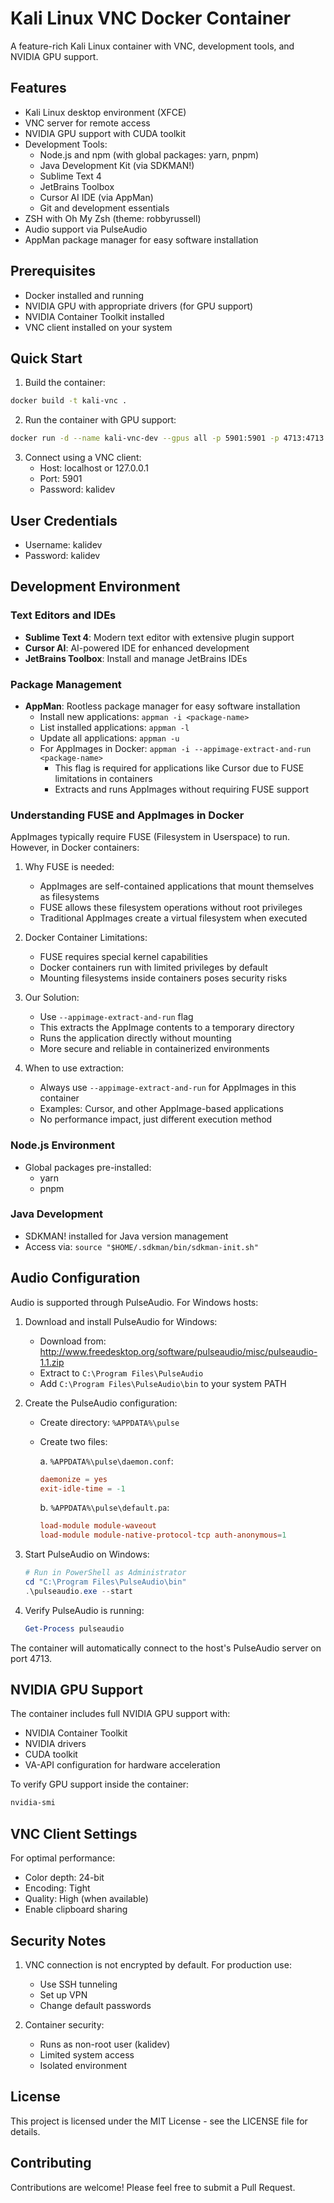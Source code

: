 # Kali Linux VNC Docker Container

A feature-rich Kali Linux container with VNC, development tools, and NVIDIA GPU support.

## Features

- Kali Linux desktop environment (XFCE)
- VNC server for remote access
- NVIDIA GPU support with CUDA toolkit
- Development Tools:
  - Node.js and npm (with global packages: yarn, pnpm)
  - Java Development Kit (via SDKMAN!)
  - Sublime Text 4
  - JetBrains Toolbox
  - Cursor AI IDE (via AppMan)
  - Git and development essentials
- ZSH with Oh My Zsh (theme: robbyrussell)
- Audio support via PulseAudio
- AppMan package manager for easy software installation

## Prerequisites

- Docker installed and running
- NVIDIA GPU with appropriate drivers (for GPU support)
- NVIDIA Container Toolkit installed
- VNC client installed on your system

## Quick Start

1. Build the container:
```bash
docker build -t kali-vnc .
```

2. Run the container with GPU support:
```bash
docker run -d --name kali-vnc-dev --gpus all -p 5901:5901 -p 4713:4713 --shm-size 1g kali-vnc
```

3. Connect using a VNC client:
   - Host: localhost or 127.0.0.1
   - Port: 5901
   - Password: kalidev

## User Credentials

- Username: kalidev
- Password: kalidev

## Development Environment

### Text Editors and IDEs
- **Sublime Text 4**: Modern text editor with extensive plugin support
- **Cursor AI**: AI-powered IDE for enhanced development
- **JetBrains Toolbox**: Install and manage JetBrains IDEs

### Package Management
- **AppMan**: Rootless package manager for easy software installation
  - Install new applications: `appman -i <package-name>`
  - List installed applications: `appman -l`
  - Update all applications: `appman -u`
  - For AppImages in Docker: `appman -i --appimage-extract-and-run <package-name>`
    - This flag is required for applications like Cursor due to FUSE limitations in containers
    - Extracts and runs AppImages without requiring FUSE support

### Understanding FUSE and AppImages in Docker

AppImages typically require FUSE (Filesystem in Userspace) to run. However, in Docker containers:

1. Why FUSE is needed:
   - AppImages are self-contained applications that mount themselves as filesystems
   - FUSE allows these filesystem operations without root privileges
   - Traditional AppImages create a virtual filesystem when executed

2. Docker Container Limitations:
   - FUSE requires special kernel capabilities
   - Docker containers run with limited privileges by default
   - Mounting filesystems inside containers poses security risks

3. Our Solution:
   - Use `--appimage-extract-and-run` flag
   - This extracts the AppImage contents to a temporary directory
   - Runs the application directly without mounting
   - More secure and reliable in containerized environments

4. When to use extraction:
   - Always use `--appimage-extract-and-run` for AppImages in this container
   - Examples: Cursor, and other AppImage-based applications
   - No performance impact, just different execution method

### Node.js Environment
- Global packages pre-installed:
  - yarn
  - pnpm

### Java Development
- SDKMAN! installed for Java version management
- Access via: `source "$HOME/.sdkman/bin/sdkman-init.sh"`

## Audio Configuration

Audio is supported through PulseAudio. For Windows hosts:

1. Download and install PulseAudio for Windows:
   - Download from: http://www.freedesktop.org/software/pulseaudio/misc/pulseaudio-1.1.zip
   - Extract to `C:\Program Files\PulseAudio`
   - Add `C:\Program Files\PulseAudio\bin` to your system PATH

2. Create the PulseAudio configuration:
   - Create directory: `%APPDATA%\pulse`
   - Create two files:
     
     a. `%APPDATA%\pulse\daemon.conf`:
     ```conf
     daemonize = yes
     exit-idle-time = -1
     ```

     b. `%APPDATA%\pulse\default.pa`:
     ```conf
     load-module module-waveout
     load-module module-native-protocol-tcp auth-anonymous=1
     ```

3. Start PulseAudio on Windows:
   ```powershell
   # Run in PowerShell as Administrator
   cd "C:\Program Files\PulseAudio\bin"
   .\pulseaudio.exe --start
   ```

4. Verify PulseAudio is running:
   ```powershell
   Get-Process pulseaudio
   ```

The container will automatically connect to the host's PulseAudio server on port 4713.

## NVIDIA GPU Support

The container includes full NVIDIA GPU support with:
- NVIDIA Container Toolkit
- NVIDIA drivers
- CUDA toolkit
- VA-API configuration for hardware acceleration

To verify GPU support inside the container:
```bash
nvidia-smi
```

## VNC Client Settings

For optimal performance:
- Color depth: 24-bit
- Encoding: Tight
- Quality: High (when available)
- Enable clipboard sharing

## Security Notes

1. VNC connection is not encrypted by default. For production use:
   - Use SSH tunneling
   - Set up VPN
   - Change default passwords

2. Container security:
   - Runs as non-root user (kalidev)
   - Limited system access
   - Isolated environment

## License

This project is licensed under the MIT License - see the LICENSE file for details.

## Contributing

Contributions are welcome! Please feel free to submit a Pull Request. 